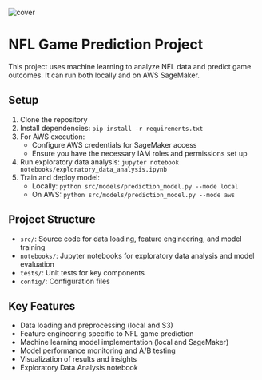 ![cover](https://github.com/mberghouse/NFL_data_analysis/assets/55556564/d664205e-d4e6-4979-b1ff-04248854f00d)
# NFL Game Prediction Project

This project uses machine learning to analyze NFL data and predict game outcomes. It can run both locally and on AWS SageMaker.

## Setup

1. Clone the repository
2. Install dependencies: `pip install -r requirements.txt`
3. For AWS execution:
   - Configure AWS credentials for SageMaker access
   - Ensure you have the necessary IAM roles and permissions set up
4. Run exploratory data analysis: `jupyter notebook notebooks/exploratory_data_analysis.ipynb`
5. Train and deploy model:
   - Locally: `python src/models/prediction_model.py --mode local`
   - On AWS: `python src/models/prediction_model.py --mode aws`

## Project Structure

- `src/`: Source code for data loading, feature engineering, and model training
- `notebooks/`: Jupyter notebooks for exploratory data analysis and model evaluation
- `tests/`: Unit tests for key components
- `config/`: Configuration files

## Key Features

- Data loading and preprocessing (local and S3)
- Feature engineering specific to NFL game prediction
- Machine learning model implementation (local and SageMaker)
- Model performance monitoring and A/B testing
- Visualization of results and insights
- Exploratory Data Analysis notebook

